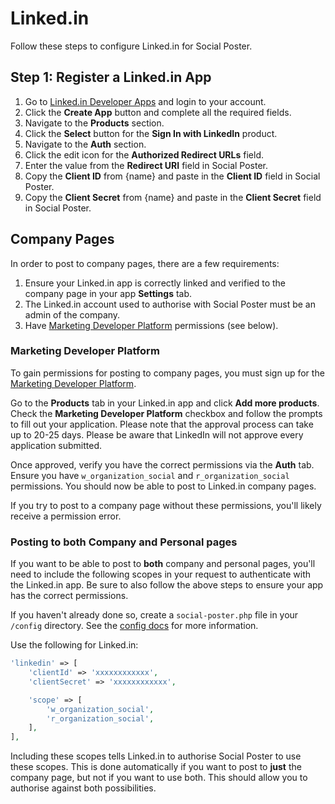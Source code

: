 # Linked.in
Follow these steps to configure Linked.in for Social Poster.

## Step 1: Register a Linked.in App
1. Go to <a href="https://www.linkedin.com/developers/apps/new" target="_blank">Linked.in Developer Apps</a> and login to your account.
1. Click the **Create App** button and complete all the required fields.
1. Navigate to the **Products** section.
1. Click the **Select** button for the **Sign In with LinkedIn** product.
1. Navigate to the **Auth** section.
1. Click the edit icon for the **Authorized Redirect URLs** field.
1. Enter the value from the **Redirect URI** field in Social Poster.
1. Copy the **Client ID** from {name} and paste in the **Client ID** field in Social Poster.
1. Copy the **Client Secret** from {name} and paste in the **Client Secret** field in Social Poster.


## Company Pages
In order to post to company pages, there are a few requirements:

1. Ensure your Linked.in app is correctly linked and verified to the company page in your app **Settings** tab.
1. The Linked.in account used to authorise with Social Poster must be an admin of the company.
1. Have [Marketing Developer Platform](https://business.linkedin.com/marketing-solutions/case-studies/businessonline) permissions (see below).

### Marketing Developer Platform
To gain permissions for posting to company pages, you must sign up for the [Marketing Developer Platform](https://business.linkedin.com/marketing-solutions/case-studies/businessonline).

Go to the **Products** tab in your Linked.in app and click **Add more products**. Check the **Marketing Developer Platform** checkbox and follow the prompts to fill out your application. Please note that the approval process can take up to 20-25 days. Please be aware that LinkedIn will not approve every application submitted.

Once approved, verify you have the correct permissions via the **Auth** tab. Ensure you have `w_organization_social` and `r_organization_social` permissions. You should now be able to post to Linked.in company pages.

If you try to post to a company page without these permissions, you'll likely receive a permission error.

### Posting to both Company and Personal pages
If you want to be able to post to **both** company and personal pages, you'll need to include the following scopes in your request to authenticate with the Linked.in app. Be sure to also follow the above steps to ensure your app has the correct permissions.

If you haven't already done so, create a `social-poster.php` file in your `/config` directory. See the [config docs](docs:get-started/configuration) for more information.

Use the following for Linked.in:

```php
'linkedin' => [
    'clientId' => 'xxxxxxxxxxxx',
    'clientSecret' => 'xxxxxxxxxxxx',

    'scope' => [
        'w_organization_social',
        'r_organization_social',
    ],
],
```

Including these scopes tells Linked.in to authorise Social Poster to use these scopes. This is done automatically if you want to post to **just** the company page, but not if you want to use both. This should allow you to authorise against both possibilities.

